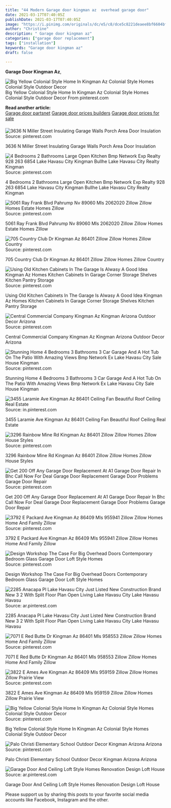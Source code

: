 ```yaml
---
title: "44 Modern Garage door kingman az  overhead garage door"
date: 2021-03-17T07:40:05Z
publishDate: 2021-03-17T07:40:05Z
image: "https://i.pinimg.com/originals/dc/e5/c8/dce5c8221deaee8bf6604bf0f9ebf0f1.jpg"
author: "Christine"
description: " Garage door kingman az"
categories: ["garage door replacement"]
tags: ["installation"]
keywords: "Garage door kingman az"
draft: false

---
```

<!-- Head tag Code -->
**Garage Door Kingman Az**, 

![Big Yellow Colonial Style Home In Kingman Az Colonial Style Homes Colonial Style Outdoor Decor](https://i.pinimg.com/originals/40/ff/1d/40ff1d441bdc36c6e1563c27b4751038.jpg "Big Yellow Colonial Style Home In Kingman Az Colonial Style Homes Colonial Style Outdoor Decor")
Big Yellow Colonial Style Home In Kingman Az Colonial Style Homes Colonial Style Outdoor Decor From pinterest.com

**Read another article:**  
[Garage door partsnet](/garage-door-partsnet/)
[Garage door prices builders](/garage-door-prices-builders/)
[Garage door prices for sale](/garage-door-prices-for-sale/)




### 

 


![3636 N Miller Street Insulating Garage Walls Porch Area Door Insulation](https://i.pinimg.com/originals/44/51/98/4451984a84aa174b152dcde9347199b1.jpg "3636 N Miller Street Insulating Garage Walls Porch Area Door Insulation")
Source: pinterest.com

3636 N Miller Street Insulating Garage Walls Porch Area Door Insulation  

![4 Bedrooms 2 Bathrooms Large Open Kitchen Bmp Network Exp Realty 928 263 6854 Lake Havasu City Kingman Bullhe Lake Havasu City Realty Kingman](https://i.pinimg.com/736x/12/c1/33/12c133b7e39a02bc50b77ada815fafcd.jpg "4 Bedrooms 2 Bathrooms Large Open Kitchen Bmp Network Exp Realty 928 263 6854 Lake Havasu City Kingman Bullhe Lake Havasu City Realty Kingman")
Source: pinterest.com

4 Bedrooms 2 Bathrooms Large Open Kitchen Bmp Network Exp Realty 928 263 6854 Lake Havasu City Kingman Bullhe Lake Havasu City Realty Kingman  

![5061 Ray Frank Blvd Pahrump Nv 89060 Mls 2062020 Zillow Zillow Homes Estate Homes Zillow](https://i.pinimg.com/736x/9d/81/bc/9d81bc5b33f7a05bf6cfdc5ca2998369.jpg "5061 Ray Frank Blvd Pahrump Nv 89060 Mls 2062020 Zillow Zillow Homes Estate Homes Zillow")
Source: pinterest.com

5061 Ray Frank Blvd Pahrump Nv 89060 Mls 2062020 Zillow Zillow Homes Estate Homes Zillow  

![705 Country Club Dr Kingman Az 86401 Zillow Zillow Homes Zillow Country](https://i.pinimg.com/474x/6e/0c/29/6e0c29c6faa34ea6c71abeb700eb66e9.jpg "705 Country Club Dr Kingman Az 86401 Zillow Zillow Homes Zillow Country")
Source: pinterest.com

705 Country Club Dr Kingman Az 86401 Zillow Zillow Homes Zillow Country  

![Using Old Kitchen Cabinets In The Garage Is Alwasy A Good Idea Kingman Az Homes Kitchen Cabinets In Garage Corner Storage Shelves Kitchen Pantry Storage](https://i.pinimg.com/736x/d3/1d/f1/d31df18f5ccf0f604181b72278360eb4--old-kitchen-cabinets-garage-cabinets.jpg "Using Old Kitchen Cabinets In The Garage Is Alwasy A Good Idea Kingman Az Homes Kitchen Cabinets In Garage Corner Storage Shelves Kitchen Pantry Storage")
Source: pinterest.com

Using Old Kitchen Cabinets In The Garage Is Alwasy A Good Idea Kingman Az Homes Kitchen Cabinets In Garage Corner Storage Shelves Kitchen Pantry Storage  

![Central Commercial Company Kingman Az Kingman Arizona Outdoor Decor Arizona](https://i.pinimg.com/736x/45/28/57/4528573168472c25b24b0eec488a5d11--arizona-central.jpg "Central Commercial Company Kingman Az Kingman Arizona Outdoor Decor Arizona")
Source: pinterest.com

Central Commercial Company Kingman Az Kingman Arizona Outdoor Decor Arizona  

![Stunning Home 4 Bedrooms 3 Bathrooms 3 Car Garage And A Hot Tub On The Patio With Amazing Views Bmp Network Ex Lake Havasu City Sale House Kingman](https://i.pinimg.com/originals/fe/f0/fd/fef0fde1394f0cc65aaa664288a5a65a.png "Stunning Home 4 Bedrooms 3 Bathrooms 3 Car Garage And A Hot Tub On The Patio With Amazing Views Bmp Network Ex Lake Havasu City Sale House Kingman")
Source: pinterest.com

Stunning Home 4 Bedrooms 3 Bathrooms 3 Car Garage And A Hot Tub On The Patio With Amazing Views Bmp Network Ex Lake Havasu City Sale House Kingman  

![3455 Laramie Ave Kingman Az 86401 Ceiling Fan Beautiful Roof Ceiling Real Estate](https://i.pinimg.com/564x/48/21/f0/4821f03211f431b4f66a8219cab2acd9.jpg "3455 Laramie Ave Kingman Az 86401 Ceiling Fan Beautiful Roof Ceiling Real Estate")
Source: in.pinterest.com

3455 Laramie Ave Kingman Az 86401 Ceiling Fan Beautiful Roof Ceiling Real Estate  

![3296 Rainbow Mine Rd Kingman Az 86401 Zillow Zillow Homes Zillow House Styles](https://i.pinimg.com/474x/03/a7/17/03a7173aa3f46fd77e4342b759b2b986.jpg "3296 Rainbow Mine Rd Kingman Az 86401 Zillow Zillow Homes Zillow House Styles")
Source: pinterest.com

3296 Rainbow Mine Rd Kingman Az 86401 Zillow Zillow Homes Zillow House Styles  

![Get 200 Off Any Garage Door Replacement At A1 Garage Door Repair In Bhc Call Now For Deal Garage Door Replacement Garage Door Problems Garage Door Repair](https://i.pinimg.com/originals/13/df/10/13df109fcf7cac31553b0293b6cb5830.jpg "Get 200 Off Any Garage Door Replacement At A1 Garage Door Repair In Bhc Call Now For Deal Garage Door Replacement Garage Door Problems Garage Door Repair")
Source: pinterest.com

Get 200 Off Any Garage Door Replacement At A1 Garage Door Repair In Bhc Call Now For Deal Garage Door Replacement Garage Door Problems Garage Door Repair  

![3792 E Packard Ave Kingman Az 86409 Mls 955941 Zillow Zillow Homes Home And Family Zillow](https://i.pinimg.com/originals/da/24/f8/da24f8ee4c180d1855d7ceeae0c8ddef.jpg "3792 E Packard Ave Kingman Az 86409 Mls 955941 Zillow Zillow Homes Home And Family Zillow")
Source: pinterest.com

3792 E Packard Ave Kingman Az 86409 Mls 955941 Zillow Zillow Homes Home And Family Zillow  

![Design Workshop The Case For Big Overhead Doors Contemporary Bedroom Glass Garage Door Loft Style Homes](https://i.pinimg.com/736x/1d/92/01/1d9201e7bb48fa6f6917c83ee0f0ebb1--glass-garage-door-garage-doors.jpg "Design Workshop The Case For Big Overhead Doors Contemporary Bedroom Glass Garage Door Loft Style Homes")
Source: pinterest.com

Design Workshop The Case For Big Overhead Doors Contemporary Bedroom Glass Garage Door Loft Style Homes  

![2285 Anacapa Pl Lake Havasu City Just Listed New Construction Brand New 3 2 With Split Floor Plan Open Living Lake Havasu City Lake Havasu Havasu](https://i.pinimg.com/originals/68/88/9a/68889aed7151fca6d74fc100b08a8c8c.jpg "2285 Anacapa Pl Lake Havasu City Just Listed New Construction Brand New 3 2 With Split Floor Plan Open Living Lake Havasu City Lake Havasu Havasu")
Source: ar.pinterest.com

2285 Anacapa Pl Lake Havasu City Just Listed New Construction Brand New 3 2 With Split Floor Plan Open Living Lake Havasu City Lake Havasu Havasu  

![7071 E Red Butte Dr Kingman Az 86401 Mls 958553 Zillow Zillow Homes Home And Family Zillow](https://i.pinimg.com/736x/f4/cc/8c/f4cc8cbf915c9b3390963c80170c96a4.jpg "7071 E Red Butte Dr Kingman Az 86401 Mls 958553 Zillow Zillow Homes Home And Family Zillow")
Source: pinterest.com

7071 E Red Butte Dr Kingman Az 86401 Mls 958553 Zillow Zillow Homes Home And Family Zillow  

![3822 E Ames Ave Kingman Az 86409 Mls 959159 Zillow Zillow Homes Zillow Prairie View](https://i.pinimg.com/736x/37/fb/f5/37fbf539f8a25257ad0960f7475d602d.jpg "3822 E Ames Ave Kingman Az 86409 Mls 959159 Zillow Zillow Homes Zillow Prairie View")
Source: pinterest.com

3822 E Ames Ave Kingman Az 86409 Mls 959159 Zillow Zillow Homes Zillow Prairie View  

![Big Yellow Colonial Style Home In Kingman Az Colonial Style Homes Colonial Style Outdoor Decor](https://i.pinimg.com/originals/40/ff/1d/40ff1d441bdc36c6e1563c27b4751038.jpg "Big Yellow Colonial Style Home In Kingman Az Colonial Style Homes Colonial Style Outdoor Decor")
Source: pinterest.com

Big Yellow Colonial Style Home In Kingman Az Colonial Style Homes Colonial Style Outdoor Decor  

![Palo Christi Elementary School Outdoor Decor Kingman Arizona Arizona](https://i.pinimg.com/736x/16/65/03/1665031ef3397e2014339f6987609bce--elementary-schools-arizona.jpg "Palo Christi Elementary School Outdoor Decor Kingman Arizona Arizona")
Source: pinterest.com

Palo Christi Elementary School Outdoor Decor Kingman Arizona Arizona  

![Garage Door And Ceiling Loft Style Homes Renovation Design Loft House](https://i.pinimg.com/originals/dc/e5/c8/dce5c8221deaee8bf6604bf0f9ebf0f1.jpg "Garage Door And Ceiling Loft Style Homes Renovation Design Loft House")
Source: ar.pinterest.com

Garage Door And Ceiling Loft Style Homes Renovation Design Loft House  

Please support us by sharing this posts to your favorite social media accounts like Facebook, Instagram and the other.

